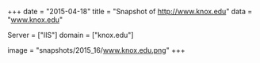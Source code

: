
+++
date = "2015-04-18"
title = "Snapshot of http://www.knox.edu"
data = "www.knox.edu"

Server = ["IIS"]
domain = ["knox.edu"]

  image = "snapshots/2015_16/www.knox.edu.png"
+++
#
